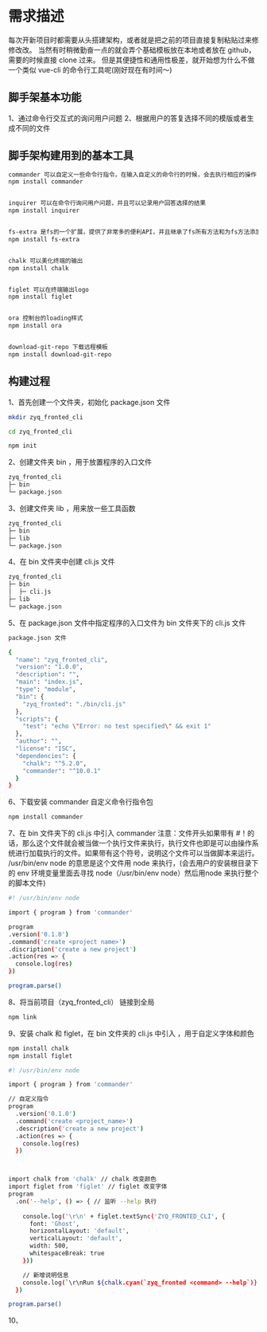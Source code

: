 # 需求描述

每次开新项目时都需要从头搭建架构，或者就是把之前的项目直接复制粘贴过来修修改改。
当然有时稍微勤奋一点的就会弄个基础模板放在本地或者放在 github，需要的时候直接 clone 过来。
但是其便捷性和通用性极差，就开始想为什么不做一个类似 vue-cli 的命令行工具呢(刚好现在有时间～)

## 脚手架基本功能

1、通过命令行交互式的询问用户问题
2、根据用户的答复选择不同的模版或者生成不同的文件

## 脚手架构建用到的基本工具

```bash
commander 可以自定义一些命令行指令，在输入自定义的命令行的时候，会去执行相应的操作
npm install commander


inquirer 可以在命令行询问用户问题，并且可以记录用户回答选择的结果
npm install inquirer


fs-extra 是fs的一个扩展，提供了非常多的便利API，并且继承了fs所有方法和为fs方法添加了promise的支持。
npm install fs-extra


chalk 可以美化终端的输出
npm install chalk


figlet 可以在终端输出logo
npm install figlet


ora 控制台的loading样式
npm install ora


download-git-repo 下载远程模板
npm install download-git-repo

```

## 构建过程

1、首先创建一个文件夹，初始化 package.json 文件

```bash
mkdir zyq_fronted_cli

cd zyq_fronted_cli

npm init
```

2、创建文件夹 bin ，用于放置程序的入口文件

```bash
zyq_fronted_cli      
├─ bin        
└─ package.json 
```

3、创建文件夹 lib ，用来放一些工具函数

```bash
zyq_fronted_cli      
├─ bin
├─ lib        
└─ package.json 
```

4、在 bin 文件夹中创建 cli.js 文件

```bash
zyq_fronted_cli      
├─ bin
│  ├─ cli.js   
├─ lib        
└─ package.json 
```

5、在 package.json 文件中指定程序的入口文件为 bin 文件夹下的 cli.js 文件

```bash
package.json 文件

{
  "name": "zyq_fronted_cli",
  "version": "1.0.0",
  "description": "",
  "main": "index.js",
  "type": "module",
  "bin": {
    "zyq_fronted": "./bin/cli.js"
  },
  "scripts": {
    "test": "echo \"Error: no test specified\" && exit 1"
  },
  "author": "",
  "license": "ISC",
  "dependencies": {
    "chalk": "^5.2.0",
    "commander": "^10.0.1"
  }
}

```

6、下载安装 commander 自定义命令行指令包

```bash
npm install commander
```

7、在 bin 文件夹下的 cli.js 中引入 commander
注意：文件开头如果带有 #！的话，那么这个文件就会被当做一个执行文件来执行，执行文件也即是可以由操作系统进行加载执行的文件。如果带有这个符号，说明这个文件可以当做脚本来运行。
/usr/bin/env node 的意思是这个文件用 node 来执行，(会去用户的安装根目录下的 env 环境变量里面去寻找 node（/usr/bin/env node）然后用node 来执行整个的脚本文件)

```bash
#! /usr/bin/env node

import { program } from 'commander'

program
.version('0.1.0')
.command('create <project name>')
.discription('create a new project')
.action(res => {
  console.log(res)
})

program.parse()
```

8、将当前项目（zyq_fronted_cli） 链接到全局

```bash
npm link
```

9、安装 chalk 和 figlet，在 bin 文件夹的 cli.js 中引入 ，用于自定义字体和颜色

```bash
npm install chalk
npm install figlet
```

```bash
#! /usr/bin/env node

import { program } from 'commander'

// 自定义指令
program
  .version('0.1.0')
  .command('create <project_name>')
  .description('create a new project')
  .action(res => {
    console.log(res)
  })



import chalk from 'chalk' // chalk 改变颜色
import figlet from 'figlet' // figlet 改变字体
program
  .on('--help', () => { // 监听 --help 执行
    
    console.log('\r\n' + figlet.textSync('ZYQ_FRONTED_CLI', {
      font: 'Ghost',
      horizontalLayout: 'default',
      verticalLayout: 'default',
      width: 500,
      whitespaceBreak: true
    }))

    // 新增说明信息
    console.log(`\r\nRun ${chalk.cyan(`zyq_fronted <command> --help`)} for detailed usage of given command\r\n`)
  })

program.parse()
```

10、